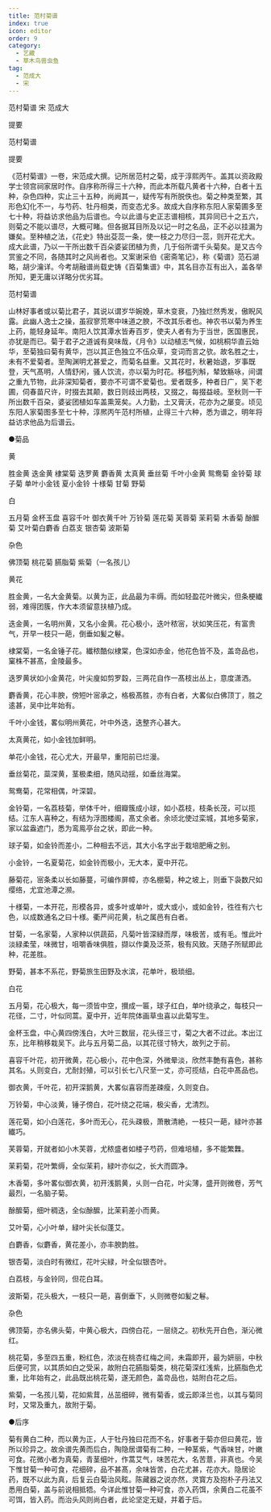 ```yaml
---
title: 范村菊谱
index: true
icon: editor
order: 9
category:
  - 艺藏
  - 草木鸟兽虫鱼
tag:
  - 范成大
  - 宋
---
```


范村菊谱 宋 范成大  

提要  

范村菊谱  

提要  

《范村菊谱》一卷，宋范成大撰。记所居范村之菊，成于淳熙丙午。盖其以资政殿学士领宫祠家居时作。自序称所得三十六种，而此本所载凡黄者十六种，白者十五种，杂色四种，实止三十五种，尚阙其一，疑传写有所脱佚也。菊之种类至繁，其形色幻化不一，与芍药、牡丹相类，而变态尤多。故成大自序称东阳人家菊圃多至七十种，将益访求他品为后谱也。今以此谱与史正志谱相核，其异同已十之五六，则菊之不能以谱尽，大概可睹。但各据耳目所及以记一时之名品，正不必以挂漏为嫌矣。至种植之法，《花史》特出芟蕊一条，使一枝之力尽归一蕊，则开花尤大。成大此谱，乃以一干所出数千百朵婆娑团植为贵，几于俗所谓千头菊矣。是又古今赏鉴之不同，各随其时之风尚者也。又案谢采伯《密斋笔记》，称《菊谱》范石湖略，胡少瀹详。今考胡融谱尚载史铸《百菊集谱》中，其名目亦互有出入，盖各举所知，更无庸以详略分优劣耳。  

范村菊谱  

山林好事者或以菊比君子，其说以谓岁华婉娩，草木变衰，乃独烂然秀发，傲睨风露。此幽人逸士之操，虽寂寥荒寒中味道之腴，不改其乐者也。神农书以菊为养生上药，能轻身延年。南阳人饮其潭水皆寿百岁，使夫人者有为于当世，医国惠民，亦犹是而已。菊于君子之道诚有臭味哉，《月令》以动植志气候，如桃桐华直云始华，至菊独曰菊有黄华，岂以其正色独立不伍众草，变词而言之欤。故名胜之士，未有不爱菊者。至陶渊明尤甚爱之，而菊名益重。又其花时，秋暑始退，岁事既登，天气髙明，人情舒闲，骚人饮流，亦以菊为时花。移槛列斛，辇致觞咏，间谓之重九节物，此非深知菊者，要亦不可谓不爱菊也。爱者既多，种者日广，吴下老圃，伺春苗尺许，时掇去其颠，数日则歧出两枝，又掇之，每掇益岐。至秋则一干所出数千百朶，婆娑团植如车盖熏笼矣。人力勤，土又膏沃，花亦为之屡变。顷见东阳人家菊图多至七十种，淳熈丙午范村所植，止得三十六种，悉为谱之，明年将益访求他品为后谱云。  

●菊品  

黄  

胜金黄 迭金黄 棣棠菊 迭罗黄 麝香黄 太真黄 垂丝菊 千叶小金黄 鸳鸯菊 金铃菊 球子菊 单叶小金钱 夏小金铃 十様菊 甘菊 野菊  

白  

五月菊 金杯玉盘 喜容千叶 御衣黄千叶 万铃菊 莲花菊 芙蓉菊 茉莉菊 木香菊 酴醿菊 艾叶菊白麝香 白荔支 银杏菊 波斯菊  

杂色  

佛顶菊 桃花菊 臙脂菊 紫菊（一名孩儿）  

黄花  

胜金黄，一名大金黄菊。以黄为正，此品最为丰缛。而如轻盈花叶微尖，但条梗纎弱，难得团簇，作大本须留意扶植乃成。  

迭金黄，一名明州黄，又名小金黄。花心极小，迭叶秾宻，状如笑压花，有富贵气，开早一枝只一葩，倒垂如髪之鬈。  

棣棠菊，一名金锤子花。纎秾酷似棣棠，色深如赤金，他花色皆不及，盖竒品也，窠株不甚髙，金陵最多。  

迭罗黄状如小金黄花，叶尖廋如剪罗縠，三两花自作一髙枝出丛上，意度潇洒。  

麝香黄，花心丰腴，傍短叶宻承之，格极髙胜，亦有白者，大畧似白佛顶丁，胜之逺甚，吴中比年始有。  

千叶小金钱，畧似明州黄花，叶中外迭，迭整齐心甚大。  

太真黄花，如小金钱加鲜明。  

单花小金钱，花心尤大，开最早，重阳前已烂漫。  

垂丝菊花，蘂深黄，茎极柔细，随风动揺，如垂丝海棠。  

鸳鸯菊，花常相偶，叶深碧。  

金铃菊，一名荔枝菊，举体千叶，细瓣簇成小球，如小荔枝，枝条长茂，可以揽结。江东人喜种之，有结为浮图楼阁，髙丈余者。余顷北使过栾城，其地多菊家，家以盆盎遮门，悉为鸾鳯亭台之状，即此一种。  

球子菊，如金铃而差小，二种相去不远，其大小名字出于栽培肥瘠之别。  

小金铃，一名夏菊花，如金铃而极小，无大本，夏中开花。  

藤菊花，宻条柔以长如藤蔓，可编作屏幛，亦名棚菊，种之坡上，则垂下袅数尺如缨络，尤宜池潭之濒。  

十様菊，一本开花，形模各异，或多叶或单叶，或大或小，或如金铃，徃徃有六七色，以成数通名之曰十様。衢严间花黄，杭之属邑有白者。  

甘菊，一名家菊，人家种以供蔬茹，凡菊叶皆深緑而厚，味极苦，或有毛。惟此叶淡緑柔莹，味微甘，咀嚼香味俱胜，撷以作羮及泛茶，极有风致。天随子所赋即此种，花差胜。  

野菊，甚本不系花，野菊旅生田野及水滨，花单叶，极琐细。  

白花  

五月菊，花心极大，每一须皆中空，攅成一匾，球子红白，单叶绕承之，每枝只一花径，二寸，叶似同蒿。夏中开，近年院体画草虫喜以此菊写生。  

金杯玉盘，中心黄四傍浅白，大叶三数层，花头径三寸，菊之大者不过此。本出江东，比年稍移栽吴下。此与五月菊二品，以其花径寸特大，故列之于前。  

喜容千叶花，初开微黄，花心极小，花中色深，外微晕淡，欣然丰艶有喜色，甚称其名。乆则变白，尤耐封殖，可以引长七八尺至一丈，亦可揽结，白花中髙品也。  

御衣黄，千叶花，初开深鹅黄，大畧似喜容而差疎瘦，久则变白。  

万铃菊，中心淡黄，锤子傍白，花叶绕之花端，极尖香，尤清烈。  

莲花菊，如小白莲花，多叶而无心，花头疎极，萧散清絶，一枝只一葩，緑叶亦甚纎巧。  

芙蓉菊，开就者如小木芙蓉，尤秾盛者如楼子芍药，但难培植，多不能繁橆。  

茉莉菊，花叶繁缛，全似茉莉，緑叶亦似之，长大而圆净。  

木香菊，多叶畧似御衣黄，初开浅鹅黄，乆则一白花，叶尖薄，盛开则微卷，芳气最烈，一名脑子菊。  

酴醿菊，细叶稠迭，全似酴醿，比茉莉差小而黄。  

艾叶菊，心小叶单，緑叶尖长似蓬艾。  

白麝香，似麝香，黄花差小，亦丰腴韵胜。  

银杏菊，淡白时有微红，花叶尖緑，叶全似银杏叶。  

白荔枝，与金铃同，但花白耳。  

波斯菊，花头极大，一枝只一葩，喜倒垂下，乆则微卷如髪之鬈。  

杂色  

佛顶菊，亦名佛头菊，中黄心极大，四傍白花，一层绕之。初秋先开白色，渐沁微红。  

桃花菊，多至四五重，粉红色，浓淡在桃杏红梅之间，未霜即开，最为妍丽，中秋后便可赏，以其质如白之受采，故附白花臙脂菊类，桃花菊深红浅紫，比臙脂色尤重，比年始有之，此品既出桃花菊，遂无颜色，盖竒品也，姑附白花之后。  

紫菊，一名孩儿菊，花如紫茸，丛茁细碎，微有菊香，或云即泽兰也，以其与菊同时，又常及重九，故附于菊。  

●后序  

菊有黄白二种，而以黄为正，人于牡丹独曰花而不名，好事者于菊亦但曰黄花，皆所以珍异之。故余谱先黄而后白，陶隐居谓菊有二种，一种茎紫，气香味甘，叶嫩可食。花微小者为真菊，青茎细叶，作蒿艾气，味苦花大，名苦薏，非真也。今吴下惟甘菊一种可食，花细碎，品不甚髙，余味皆苦，白花尤甚，花亦大。隐居论药，既不以此为真，后复云白菊治风眩。陈藏器之说亦然，灵寳方及抱朴子丹法又悉用白菊，盖与前说相抵牾。今详此惟甘菊一种可食，亦入药饵，余黄白二花虽不可饵，皆入药。而治头风则尚白者，此论坚定无疑，并着于后。  
